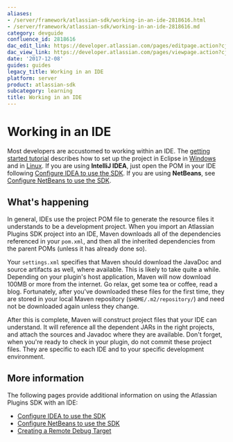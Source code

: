 ```yaml
---
aliases:
- /server/framework/atlassian-sdk/working-in-an-ide-2818616.html
- /server/framework/atlassian-sdk/working-in-an-ide-2818616.md
category: devguide
confluence_id: 2818616
dac_edit_link: https://developer.atlassian.com/pages/editpage.action?cjm=wozere&pageId=2818616
dac_view_link: https://developer.atlassian.com/pages/viewpage.action?cjm=wozere&pageId=2818616
date: '2017-12-08'
guides: guides
legacy_title: Working in an IDE
platform: server
product: atlassian-sdk
subcategory: learning
title: Working in an IDE
---
```

# Working in an IDE

Most developers are accustomed to working within an IDE. The [getting started tutorial](https://developer.atlassian.com/display/DOCS/Set+up+the+Atlassian+Plugin+SDK+and+Build+a+Project) describes how to set up the project in Eclipse in [Windows](https://developer.atlassian.com/display/DOCS/Set+Up+the+Eclipse+IDE+for+Windows) and in [Linux](https://developer.atlassian.com/display/DOCS/Set+Up+the+Eclipse+IDE+for+Linux). If you are using **IntelliJ IDEA**, just open the POM in your IDE following [Configure IDEA to use the SDK](/server/framework/atlassian-sdk/configure-idea-to-use-the-sdk). If you are using **NetBeans**, see [Configure NetBeans to use the SDK](/server/framework/atlassian-sdk/configure-netbeans-to-use-the-sdk).

## What's happening

In general, IDEs use the project POM file to generate the resource files it understands to be a development project. When you import an Atlassian Plugins SDK project into an IDE, Maven downloads all of the dependencies referenced in your `pom.xml`, and then all the inherited dependencies from the parent POMs (unless it has already done so).

Your `settings.xml` specifies that Maven should download the JavaDoc and source artifacts as well, where available. This is likely to take quite a while. Depending on your plugin's host application, Maven will now download 100MB or more from the internet. Go relax, get some tea or coffee, read a blog. Fortunately, after you've downloaded these files for the first time, they are stored in your local Maven repository (`$HOME/.m2/repository/`) and need not be downloaded again unless they change.

After this is complete, Maven will construct project files that your IDE can understand. It will reference all the dependent JARs in the right projects, and attach the sources and Javadoc where they are available. Don't forget, when you're ready to check in your plugin, do not commit these project files. They are specific to each IDE and to your specific development environment.

## More information

The following pages provide additional information on using the Atlassian Plugins SDK with an IDE:

-   [Configure IDEA to use the SDK](/server/framework/atlassian-sdk/configure-idea-to-use-the-sdk)
-   [Configure NetBeans to use the SDK](/server/framework/atlassian-sdk/configure-netbeans-to-use-the-sdk)
-   [Creating a Remote Debug Target](/server/framework/atlassian-sdk/creating-a-remote-debug-target)










































































































































































































































































